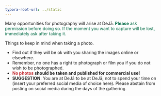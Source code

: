 ```yaml
---
typora-root-url: ../static
---
```


Many opportunities for photography will arise at DeJā. <span style="color:#006a44;">**Please** ask permission before doing so.   If the moment you want to capture will be lost,  immediately ask after taking it.

Things to keep in mind when taking a photo.

- Find out if they will be ok with you sharing the images online or elsewhere. 
- Remember, no one has a right to photograph or film you if you do not wish to be photographed.
- <span style="color:#c1272d;">**No photos </span>should be taken and published for commercial use!**
- <span style="color:#fdb91;">**SUGGESTION**</span>:  You are at DeJā to be at DeJā, not to spend your time on (insert your preferred  social media of choice here). Please abstain from posting on social media during the days of the gathering.


